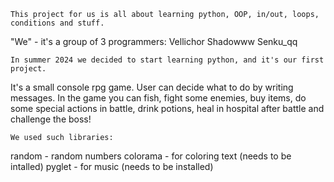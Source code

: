     This project for us is all about learning python, OOP, in/out, loops, conditions and stuff.

"We" - it's a group of 3 programmers:
Vellichor
Shadowww
Senku_qq

    In summer 2024 we decided to start learning python, and it's our first project.
It's a small console rpg game. User can decide what to do by writing messages. In the game you can fish, fight some enemies, buy items, do some special actions in battle, drink potions, heal in hospital after battle and challenge the boss!

    We used such libraries:
random - random numbers
colorama - for coloring text (needs to be intalled)
pyglet - for music (needs to be installed)